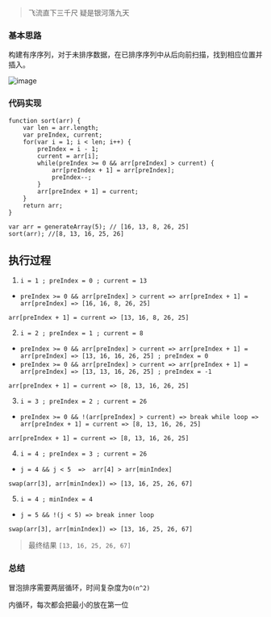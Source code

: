 > 飞流直下三千尺 疑是银河落九天

### 基本思路

构建有序序列，对于未排序数据，在已排序序列中从后向前扫描，找到相应位置并插入。

![image](https://mycloudserver.oss-cn-beijing.aliyuncs.com/markdown/%E6%8F%92%E5%85%A5%E6%8E%92%E5%BA%8F.gif?Expires=1586351537&OSSAccessKeyId=TMP.3KewP6Bfoq81RhGYskjog4H9stqj9QhQEkFPUkvvsfuRwiLiNhmiY9aa7TKBxcxtBEYKGmAnVs6S4NSThK1rNhjrc58Dds&Signature=luwJzwFeiw0toOpiQvmXnFiYyJk%3D)

### 代码实现

```
function sort(arr) {
    var len = arr.length;
    var preIndex, current;
    for(var i = 1; i < len; i++) {
        preIndex = i - 1;
        current = arr[i];
        while(preIndex >= 0 && arr[preIndex] > current) {
            arr[preIndex + 1] = arr[preIndex];
            preIndex--;
        }
        arr[preIndex + 1] = current;
    }
    return arr;
}

var arr = generateArray(5); // [16, 13, 8, 26, 25]
sort(arr); //[8, 13, 16, 25, 26]
```

## 执行过程


1. `i = 1 ; preIndex = 0 ; current = 13`

- `preIndex >= 0 && arr[preIndex] > current => arr[preIndex + 1] = arr[preIndex] => [16, 16, 8, 26, 25]` 

`arr[preIndex + 1] = current => [13, 16, 8, 26, 25]`

2. `i = 2 ; preIndex = 1 ; current = 8`

- `preIndex >= 0 && arr[preIndex] > current => arr[preIndex + 1] = arr[preIndex] => [13, 16, 16, 26, 25] ; preIndex = 0`
- `preIndex >= 0 && arr[preIndex] > current => arr[preIndex + 1] = arr[preIndex] => [13, 13, 16, 26, 25] ; preIndex = -1`

`arr[preIndex + 1] = current => [8, 13, 16, 26, 25]`

3. `i = 3 ; preIndex = 2 ; current = 26`

- `preIndex >= 0 && !(arr[preIndex] > current) => break while loop => arr[preIndex + 1] = current => [8, 13, 16, 26, 25]`

`arr[preIndex + 1] = current => [8, 13, 16, 26, 25]`

4. `i = 4 ; preIndex = 3 ; current = 26`

- `j = 4 && j < 5  =>  arr[4] > arr[minIndex]`

`swap(arr[3], arr[minIndex]) => [13, 16, 25, 26, 67]`

5. `i = 4 ; minIndex = 4`

- `j = 5 && !(j < 5) => break inner loop`

`swap(arr[3], arr[minIndex]) => [13, 16, 25, 26, 67]`

> 最终结果 `[13, 16, 25, 26, 67]`

### 总结

冒泡排序需要两层循环，时间复杂度为`O(n^2)`

内循环，每次都会把最小的放在第一位



